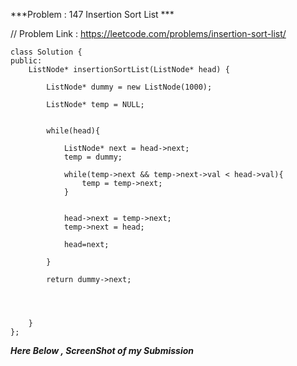 
***Problem : 147 Insertion Sort List ***

// Problem Link : https://leetcode.com/problems/insertion-sort-list/

```
class Solution {
public:
    ListNode* insertionSortList(ListNode* head) {
        
        ListNode* dummy = new ListNode(1000);
        
        ListNode* temp = NULL;
        
        
        while(head){
            
            ListNode* next = head->next;
            temp = dummy;
            
            while(temp->next && temp->next->val < head->val){
                temp = temp->next;
            }
            
            
            head->next = temp->next;
            temp->next = head;
            
            head=next;
            
        }
        
        return dummy->next;
        
        
        
        
    }
};

```




***Here Below , ScreenShot of my Submission***

